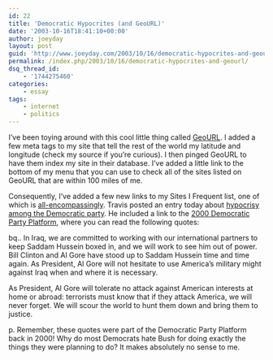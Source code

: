 ```yaml
---
id: 22
title: 'Democratic Hypocrites (and GeoURL)'
date: '2003-10-16T18:41:10+00:00'
author: joeyday
layout: post
guid: 'http://www.joeyday.com/2003/10/16/democratic-hypocrites-and-geourl'
permalink: /index.php/2003/10/16/democratic-hypocrites-and-geourl/
dsq_thread_id:
    - '1744275460'
categories:
    - essay
tags:
    - internet
    - politics
---
```


I’ve been toying around with this cool little thing called [GeoURL](http://www.geourl.org). I added a few meta tags to my site that tell the rest of the world my latitude and longitude (check my source if you’re curious). I then pinged GeoURL to have them index my site in their database. I’ve added a little link to the bottom of my menu that you can use to check all of the sites listed on GeoURL that are within 100 miles of me.

Consequently, I’ve added a few new links to my Sites I Frequent list, one of which is [all-encompassingly](http://www.all-encompassingly.com). Travis posted an entry today about [hypocrisy among the Democratic party](http://www.all-encompassingly.com/archives/000180.php). He included a link to the [2000 Democratic Party Platform](http://www.democrats.org/about/2000platform.html), where you can read the following quotes:

bq.. In Iraq, we are committed to working with our international partners to keep Saddam Hussein boxed in, and we will work to see him out of power. Bill Clinton and Al Gore have stood up to Saddam Hussein time and time again. As President, Al Gore will not hesitate to use America’s military might against Iraq when and where it is necessary.

As President, Al Gore will tolerate no attack against American interests at home or abroad: terrorists must know that if they attack America, we will never forget. We will scour the world to hunt them down and bring them to justice.

p. Remember, these quotes were part of the Democratic Party Platform back in 2000! Why do most Democrats hate Bush for doing exactly the things they were planning to do? It makes absolutely no sense to me.